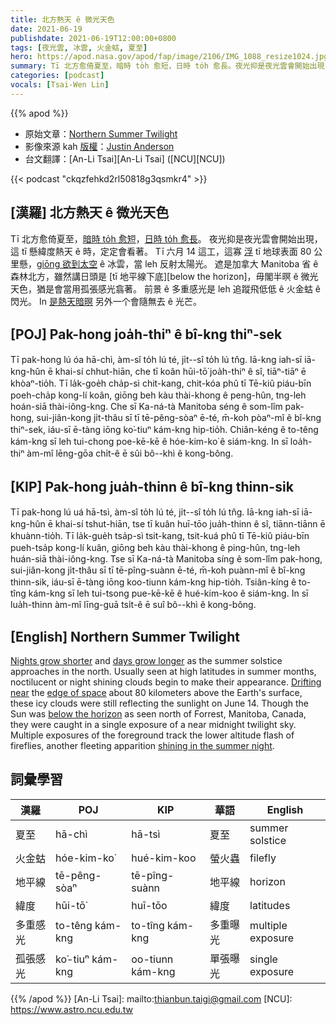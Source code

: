 ```yaml
---
title: 北方熱天 ê 微光天色
date: 2021-06-19
publishdate: 2021-06-19T12:00:00+0800
tags: [夜光雲, 冰雲, 火金蛄, 夏至]
hero: https://apod.nasa.gov/apod/fap/image/2106/IMG_1088_resize1024.jpg
summary: Tī 北方愈倚夏至，暗時 to̍h 愈短，日時 to̍h 愈長。夜光抑是夜光雲會開始出現，這 tī 懸緯度熱天 ê 時，定定會看著。
categories: [podcast]
vocals: [Tsai-Wen Lin]
---
```


{{% apod %}}

- 原始文章：[Northern Summer Twilight](https://apod.nasa.gov/apod/ap210619.html)
- 影像來源 kah [版權][copyright]：[Justin Anderson](https://www.facebook.com/AuroraJustinAnderson)
- 台文翻譯：[An-Li Tsai][An-Li Tsai] ([NCU][NCU])

{{< podcast "ckqzfehkd2rl50818g3qsmkr4" >}}

## [漢羅] 北方熱天 ê 微光天色
Tī 北方愈倚夏至，[暗時 to̍h 愈短][Nights grow shorter]，[日時 to̍h 愈長][days grow longer]。
夜光抑是夜光雲會開始出現，這 tī 懸緯度熱天 ê 時，定定會看著。
Tī 六月 14 這工，這寡 [浮][Drifting near] tī 地球表面 80 公里懸，[giōng 欲到太空][edge of space] ê 冰雲，當 leh 反射太陽光。
遮是加拿大 Manitoba 省 ê 森林北方，雖然講日頭是 [tī 地平線下底][below the horizon]，毋閣半暝 ê 微光天色，猶是會當用孤張感光翕著。
前景 ê 多重感光是 leh 追蹤飛低低 ê 火金蛄 ê 閃光。
In [是熱天暗暝][shining in the summer night] 另外一个會隨無去 ê 光芒。

## [POJ] Pak-hong joa̍h-thiⁿ ê bî-kng thiⁿ-sek
Tī pak-hong lú óa hā-chì, àm-sî to̍h lú té, ji̍t--sî to̍h lú tn̂g.
Iā-kng iah-sī iā-kng-hûn ē khai-sí chhut-hiān, che tī koân hūi-tō͘ joa̍h-thiⁿ ê sî, tiāⁿ-tiāⁿ ē khòaⁿ-tio̍h.
Tī la̍k-goe̍h cha̍p-sì chit-kang, chit-kóa phû tī Tē-kiû piáu-bīn poeh-cha̍p kong-lí koân, giōng beh kàu thài-khong ê peng-hûn, tng-leh hoán-siā thài-iông-kng.
Che sī Ka-ná-tà Manitoba séng ê som-lîm pak-hong, sui-jiân-kong ji̍t-thâu sī tī tē-pêng-sòaⁿ ē-té, m̄-koh pòaⁿ-mî ê bî-kng thiⁿ-sek, iáu-sī ē-tàng iōng ko͘-tiuⁿ kám-kng hip-tio̍h.
Chiân-kéng ê to-têng kám-kng sī leh tui-chong poe-kē-kē ê hóe-kim-ko͘ ê siám-kng.
In sī loa̍h-thiⁿ àm-mî lēng-gōa chi̍t-ê ē sûi bô--khì ê kong-bông.


## [KIP] Pak-hong jua̍h-thinn ê bî-kng thinn-sik
Tī pak-hong lú uá hā-tsì, àm-sî to̍h lú té, ji̍t--sî to̍h lú tn̂g.
Iā-kng iah-sī iā-kng-hûn ē khai-sí tshut-hiān, tse tī kuân huī-tōo jua̍h-thinn ê sî, tiānn-tiānn ē khuànn-tio̍h.
Tī la̍k-gue̍h tsa̍p-sì tsit-kang, tsit-kuá phû tī Tē-kiû piáu-bīn pueh-tsa̍p kong-lí kuân, giōng beh kàu thài-khong ê ping-hûn, tng-leh huán-siā thài-iông-kng.
Tse sī Ka-ná-tà Manitoba síng ê som-lîm pak-hong, sui-jiân-kong ji̍t-thâu sī tī tē-pîng-suànn ē-té, m̄-koh puànn-mî ê bî-kng thinn-sik, iáu-sī ē-tàng iōng koo-tiunn kám-kng hip-tio̍h.
Tsiân-kíng ê to-tîng kám-kng sī leh tui-tsong pue-kē-kē ê hué-kim-koo ê siám-kng.
In sī lua̍h-thinn àm-mî līng-guā tsi̍t-ê ē suî bô--khì ê kong-bông.



## [English] Northern Summer Twilight
[Nights grow shorter][Nights grow shorter] and [days grow longer][days grow longer] as the summer solstice approaches in the north.
Usually seen at high latitudes in summer months, noctilucent or night shining clouds begin to make their appearance.
[Drifting near][Drifting near] the [edge of space][edge of space] about 80 kilometers above the Earth's surface, these icy clouds were still reflecting the sunlight on June 14.
Though the Sun was [below the horizon][below the horizon e] as seen north of Forrest, Manitoba, Canada, they were caught in a single exposure of a near midnight twilight sky.
Multiple exposures of the foreground track the lower altitude flash of fireflies, another fleeting apparition [shining in the summer night][shining in the summer night].



## 詞彙學習

|漢羅|POJ|KIP|華語|English|
|-|-|-|-|-|
|夏至|hā-chì|hā-tsì|夏至|summer solstice|
|火金蛄|hóe-kim-ko͘|hué-kim-koo|螢火蟲|filefly|
|地平線|tē-pêng-sòaⁿ|tē-pîng-suànn|地平線|horizon|
|緯度|hūi-tō͘|huī-tōo|緯度|latitudes|
|多重感光|to-têng kám-kng|to-tîng kám-kng|多重曝光|multiple exposure|
|孤張感光|ko͘-tiuⁿ kám-kng|oo-tiunn kám-kng|單張曝光|single exposure|

{{% /apod %}}
[An-Li Tsai]: mailto:thianbun.taigi@gmail.com
[NCU]: https://www.astro.ncu.edu.tw

[copyright]: https://apod.nasa.gov/apod/fap/lib/about_apod.html#srapply

[Nights grow shorter]:https://apod.nasa.gov/apod/ap191221.html
[days grow longer]:https://apod.nasa.gov/apod/ap190627.html
[Drifting near]:https://www.nasa.gov/feature/goddard/2018/nasa-balloon-mission-captures-electric-blue-clouds
[edge of space]:https://www.nasa.gov/mission_pages/aim/edge_of_space.html
[below the horizon e]:https://apod.nasa.gov/apod/ap210605.html
[below the horizon t]:https://apod.tw/daily/20210605/
[shining in the summer night]:https://apod.nasa.gov/apod/ap110805.html
